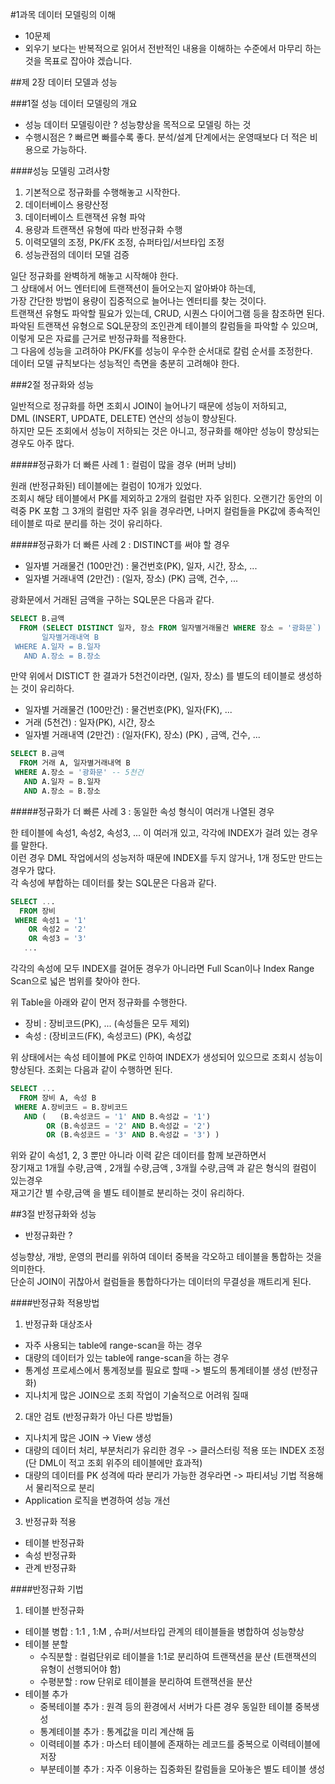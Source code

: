 #1과목 데이터 모델링의 이해

- 10문제
- 외우기 보다는 반복적으로 읽어서 전반적인 내용을 이해하는 수준에서 마무리 하는것을 목표로 잡아야 겠습니다.

##제 2장 데이터 모델과 성능

###1절 성능 데이터 모델링의 개요

- 성능 데이터 모델링이란 ? 성능향상을 목적으로 모델링 하는 것
- 수행시점은 ? 빠르면 빠를수록 좋다. 분석/설계 단계에서는 운영때보다 더 적은 비용으로 가능하다.

####성능 모델링 고려사항

1. 기본적으로 정규화를 수행해놓고 시작한다.
2. 데이터베이스 용량산정
3. 데이터베이스 트랜잭션 유형 파악
4. 용량과 트랜잭션 유형에 따라 반정규화 수행
5. 이력모델의 조정, PK/FK 조정, 슈퍼타입/서브타입 조정
6. 성능관점의 데이터 모델 검증

일단 정규화를 완벽하게 해놓고 시작해야 한다.  
그 상태에서 어느 엔터티에 트랜잭션이 들어오는지 알아봐야 하는데,  
가장 간단한 방법이 용량이 집중적으로 늘어나는 엔터티를 찾는 것이다.  
트랜잭션 유형도 파악할 필요가 있는데, CRUD, 시퀀스 다이어그램 등을 참조하면 된다.  
파악된 트랜잭션 유형으로 SQL문장의 조인관계 테이블의 칼럼들을 파악할 수 있으며,  
이렇게 모은 자료를 근거로 반정규화를 적용한다.  
그 다음에 성능을 고려하야 PK/FK를 성능이 우수한 순서대로 칼럼 순서를 조정한다.  
데이터 모델 규칙보다는 성능적인 측면을 충분히 고려해야 한다.

###2절 정규화와 성능

일반적으로 정규화를 하면 조회시 JOIN이 늘어나기 때문에 성능이 저하되고,  
DML (INSERT, UPDATE, DELETE) 연산의 성능이 향상된다.  
하지만 모든 조회에서 성능이 저하되는 것은 아니고, 정규화를 해야만 성능이 향상되는 경우도 아주 많다.  

#####정규화가 더 빠른 사례 1 : 컬럼이 많을 경우 (버퍼 낭비)

원래 (반정규화된) 테이블에는 컬럼이 10개가 있었다.  
조회시 해당 테이블에서 PK를 제외하고 2개의 컬럼만 자주 읽힌다.
오랜기간 동안의 이력중 PK 포함 그 3개의 컬럼만 자주 읽을 경우라면,
나머지 컬럼들을 PK값에 종속적인 테이블로 따로 분리를 하는 것이 유리하다.

#####정규화가 더 빠른 사례 2 : DISTINCT를 써야 할 경우

- 일자별 거래물건 (100만건) : 물건번호(PK), 일자, 시간, 장소, ...
- 일자별 거래내역 (2만건) : (일자, 장소) (PK) 금액, 건수, ...

광화문에서 거래된 금액을 구하는 SQL문은 다음과 같다.

```SQL
SELECT B.금액
  FROM (SELECT DISTINCT 일자, 장소 FROM 일자별거래물건 WHERE 장소 = '광화문`) A, -- 100만건을 DISTINCT
       일자별거래내역 B
 WHERE A.일자 = B.일자
   AND A.장소 = B.장소
```

만약 위에서 DISTICT 한 결과가 5천건이라면, (일자, 장소) 를 별도의 테이블로 생성하는 것이 유리하다.

- 일자별 거래물건 (100만건) : 물건번호(PK), 일자(FK), ...
- 거래 (5천건) : 일자(PK), 시간, 장소
- 일자별 거래내역 (2만건) : (일자(FK), 장소) (PK) , 금액, 건수, ...

```SQL
SELECT B.금액
  FROM 거래 A, 일자별거래내역 B
 WHERE A.장소 = '광화문' -- 5천건
   AND A.일자 = B.일자
   AND A.장소 = B.장소
```

#####정규화가 더 빠른 사례 3 : 동일한 속성 형식이 여러개 나열된 경우

한 테이블에 속성1, 속성2, 속성3, ... 이 여러개 있고, 각각에 INDEX가 걸려 있는 경우를 말한다.  
이런 경우 DML 작업에서의 성능저하 때문에 INDEX를 두지 않거나, 1개 정도만 만드는 경우가 많다.  
각 속성에 부합하는 데이터를 찾는 SQL문은 다음과 같다.

```SQL
SELECT ...
  FROM 장비
 WHERE 속성1 = '1'
    OR 속성2 = '2'
    OR 속성3 = '3'
   ...
```

각각의 속성에 모두 INDEX를 걸어둔 경우가 아니라면 Full Scan이나 Index Range Scan으로 넓은 범위를 찾아야 한다.

위 Table을 아래와 같이 먼저 정규화를 수행한다.

- 장비 : 장비코드(PK), ... (속성들은 모두 제외)
- 속성 : (장비코드(FK), 속성코드) (PK), 속성값

위 상태에서는 속성 테이블에 PK로 인하여 INDEX가 생성되어 있으므로 조회시 성능이 향상된다.
조회는 다음과 같이 수행하면 된다.
```SQL
SELECT ...
  FROM 장비 A, 속성 B
 WHERE A.장비코드 = B.장비코드
   AND (   (B.속성코드 = '1' AND B.속성값 = '1')
        OR (B.속성코드 = '2' AND B.속성값 = '2')
        OR (B.속성코드 = '3' AND B.속성값 = '3') )
```

위와 같이 속성1, 2, 3 뿐만 아니라 이력 같은 데이터를 함께 보관하면서  
장기재고 1개월 수량,금액 , 2개월 수량,금액 , 3개월 수량,금액 과 같은 형식의 컬럼이 있는경우  
재고기간 별 수량,금액 을 별도 테이블로 분리하는 것이 유리하다.

##3절 반정규화와 성능

- 반정규화란 ?

성능향상, 개방, 운영의 편리를 위하여 데이터 중복을 각오하고 테이블을 통합하는 것을 의미한다.  
단순히 JOIN이 귀찮아서 컬럼들을 통합하다가는 데이터의 무결성을 깨트리게 된다.  

####반정규화 적용방법

1. 반정규화 대상조사
  - 자주 사용되는 table에 range-scan을 하는 경우
  - 대량의 데이터가 있는 table에 range-scan을 하는 경우
  - 통계성 프로세스에서 통계정보를 필요로 할때 -> 별도의 통계테이블 생성 (반정규화)
  - 지나치게 많은 JOIN으로 조회 작업이 기술적으로 어려워 질때
2. 대안 검토 (반정규화가 아닌 다른 방법들)
  - 지나치게 많은 JOIN -> View 생성
  - 대량의 데이터 처리, 부분처리가 유리한 경우 -> 클러스터링 적용 또는 INDEX 조정 (단 DML이 적고 조회 위주의 테이블에만 효과적)
  - 대량의 데이터를 PK 성격에 따라 분리가 가능한 경우라면 -> 파티셔닝 기법 적용해서 물리적으로 분리
  - Application 로직을 변경하여 성능 개선
3. 반정규화 적용
  - 테이블 반정규화
  - 속성 반정규화
  - 관계 반정규화

####반정규화 기법
1. 테이블 반정규화
  - 테이블 병합 : 1:1 , 1:M , 슈퍼/서브타입 관계의 테이블들을 병합하여 성능향상
  - 테이블 분할
    - 수직분할 : 컬럼단위로 테이블을 1:1로 분리하여 트랜잭션을 분산 (트랜잭션의 유형이 선행되어야 함)
    - 수평분할 : row 단위로 테이블을 분리하여 트랜잭션을 분산
  - 테이블 추가
    - 중복테이블 추가 : 원격 등의 환경에서 서버가 다른 경우 동일한 테이블 중복생성
    - 통계테이블 추가 : 통계값을 미리 계산해 둠
    - 이력테이블 추가 : 마스터 테이블에 존재하는 레코드를 중복으로 이력테이블에 저장
    - 부분테이블 추가 : 자주 이용하는 집중화된 칼럼들을 모아놓은 별도 테이블 생성






